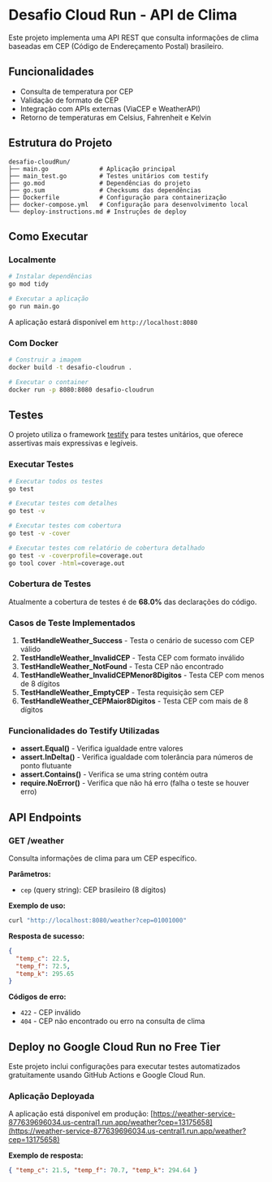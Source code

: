 # Desafio Cloud Run - API de Clima

Este projeto implementa uma API REST que consulta informações de clima baseadas em CEP (Código de Endereçamento Postal) brasileiro.

## Funcionalidades

- Consulta de temperatura por CEP
- Validação de formato de CEP
- Integração com APIs externas (ViaCEP e WeatherAPI)
- Retorno de temperaturas em Celsius, Fahrenheit e Kelvin

## Estrutura do Projeto

```
desafio-cloudRun/
├── main.go              # Aplicação principal
├── main_test.go         # Testes unitários com testify
├── go.mod               # Dependências do projeto
├── go.sum               # Checksums das dependências
├── Dockerfile           # Configuração para containerização
├── docker-compose.yml   # Configuração para desenvolvimento local
└── deploy-instructions.md # Instruções de deploy
```

## Como Executar

### Localmente

```bash
# Instalar dependências
go mod tidy

# Executar a aplicação
go run main.go
```

A aplicação estará disponível em `http://localhost:8080`

### Com Docker

```bash
# Construir a imagem
docker build -t desafio-cloudrun .

# Executar o container
docker run -p 8080:8080 desafio-cloudrun
```

## Testes

O projeto utiliza o framework [testify](https://github.com/stretchr/testify) para testes unitários, que oferece assertivas mais expressivas e legíveis.

### Executar Testes

```bash
# Executar todos os testes
go test

# Executar testes com detalhes
go test -v

# Executar testes com cobertura
go test -v -cover

# Executar testes com relatório de cobertura detalhado
go test -v -coverprofile=coverage.out
go tool cover -html=coverage.out
```

### Cobertura de Testes

Atualmente a cobertura de testes é de **68.0%** das declarações do código.

### Casos de Teste Implementados

1. **TestHandleWeather_Success** - Testa o cenário de sucesso com CEP válido
2. **TestHandleWeather_InvalidCEP** - Testa CEP com formato inválido
3. **TestHandleWeather_NotFound** - Testa CEP não encontrado
4. **TestHandleWeather_InvalidCEPMenor8Digitos** - Testa CEP com menos de 8 dígitos
5. **TestHandleWeather_EmptyCEP** - Testa requisição sem CEP
6. **TestHandleWeather_CEPMaior8Digitos** - Testa CEP com mais de 8 dígitos

### Funcionalidades do Testify Utilizadas

- **assert.Equal()** - Verifica igualdade entre valores
- **assert.InDelta()** - Verifica igualdade com tolerância para números de ponto flutuante
- **assert.Contains()** - Verifica se uma string contém outra
- **require.NoError()** - Verifica que não há erro (falha o teste se houver erro)

## API Endpoints

### GET /weather

Consulta informações de clima para um CEP específico.

**Parâmetros:**

- `cep` (query string): CEP brasileiro (8 dígitos)

**Exemplo de uso:**

```bash
curl "http://localhost:8080/weather?cep=01001000"
```

**Resposta de sucesso:**

```json
{
  "temp_c": 22.5,
  "temp_f": 72.5,
  "temp_k": 295.65
}
```

**Códigos de erro:**

- `422` - CEP inválido
- `404` - CEP não encontrado ou erro na consulta de clima

## Deploy no Google Cloud Run no Free Tier

Este projeto inclui configurações para executar testes automatizados gratuitamente usando GitHub Actions e Google Cloud Run.

### Aplicação Deployada

A aplicação está disponível em produção: [https://weather-service-877639696034.us-central1.run.app/weather?cep=13175658](https://weather-service-877639696034.us-central1.run.app/weather?cep=13175658)

**Exemplo de resposta:**

```json
{ "temp_c": 21.5, "temp_f": 70.7, "temp_k": 294.64 }
```
